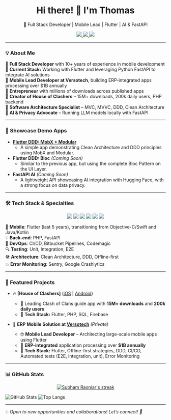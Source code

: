
<h1 align="center">Hi there! 👋 I'm Thomas</h1>

<p align="center">
  🚀 Full Stack Developer | Mobile Lead | Flutter | AI & FastAPI
</p>

<p align="center">
  <a href="https://www.linkedin.com/in/thomas-franke-32596639/">
    <img src="https://img.shields.io/badge/LinkedIn-0A66C2?style=for-the-badge&logo=linkedin&logoColor=white"/>
  </a>
  <a href="https://wakatime.com/@81ee337c-1e3d-460c-9004-b1ee1d921524">
    <img src="https://wakatime.com/badge/user/81ee337c-1e3d-460c-9004-b1ee1d921524.svg?style=for-the-badge"/>
  </a>
  <a href="https://frankeapps.com">
    <img src="https://img.shields.io/badge/Website-000000?style=for-the-badge&logo=internet-explorer&logoColor=white"/>
  </a>
</p>

---

### 💡 About Me

🔹 **Full Stack Developer** with 10+ years of experience in mobile development  
🔹 **Current Stack:** Working with Flutter and leveraging Python FastAPI to integrate AI solutions  
🔹 **Mobile Lead Developer at Versotech**, building ERP-integrated apps processing over $1B annually  
🔹 **Entrepreneur** with millions of downloads across published apps  
🔹 **Creator of House of Clashers** – 15M+ downloads, 200k daily users, PHP backend  
🔹 **Software Architecture Specialist** – MVC, MVVC, DDD, Clean Architecture  
🔹 **AI & Privacy Advocate** – Running LLM models locally with FastAPI  

---

### 🚀 Showcase Demo Apps
- [**Flutter DDD: MobX + Modular**](https://github.com/thomasfranke/flutter_ddd)
  - A simple app demonstrating Clean Architecture and DDD principles using MobX and Modular.
- **Flutter DDD: Bloc** *(Coming Soon)*
  - Similar to the previous app, but using the complete Bloc Pattern on the UI Layer.
- **FastAPI AI** *(Coming Soon)* 
  - A lightweight API showcasing AI integration with Hugging Face, with a strong focus on data privacy.


---

### 🛠️ Tech Stack & Specialties

<p align="center">
  <img src="https://img.shields.io/badge/Flutter-02569B?style=for-the-badge&logo=flutter&logoColor=white"/>
  <img src="https://img.shields.io/badge/FastAPI-009688?style=for-the-badge&logo=fastapi&logoColor=white"/>
  <img src="https://img.shields.io/badge/PHP-777BB4?style=for-the-badge&logo=php&logoColor=white"/>
  <img src="https://img.shields.io/badge/CI/CD-0A192F?style=for-the-badge&logo=githubactions&logoColor=white"/>
  <img src="https://img.shields.io/badge/MySQL-4479A1?style=for-the-badge&logo=mysql&logoColor=white"/>
  <img src="https://img.shields.io/badge/Git-F05032?style=for-the-badge&logo=git&logoColor=white"/>
</p>

📱 **Mobile**: Flutter (last 5 years), transitioning from Objective-C/Swift and Java/Kotlin  
💡 **Back-end**: PHP, FastAPI  
🚀 **DevOps**: CI/CD, Bitbucket Pipelines, Codemagic   
🔍 **Testing**: Unit, Integration, E2E   
🛠 **Architecture**: Clean Architecture, DDD, Offline-first   
💥 **Error Monitoring**: Sentry, Google Crashlytics  

---

### 🌟 Featured Projects

- 🔥 **[House of Clashers]** ([iOS](https://apps.apple.com/us/app/house-of-clashers-clash-guide/id653987498) | [Android](https://play.google.com/store/apps/details?id=com.frankeaplicativos.houseofclashers&hl=pt_BR))
  - 📌 Leading Clash of Clans guide app with **15M+ downloads** and **200k daily users**
  - 🔧 **Tech Stack:** Flutter, PHP, SQL, Firebase

- 🚀 **ERP Mobile Solution at [Versotech](https://versotech.com.br)** *(Private)*
  - 🤓 **Mobile Lead Developer** – Architecting large-scale mobile apps using Flutter
  - 📌 **ERP-integrated** application processing over **$1B annually**
  - 🔧 **Tech Stack:** Flutter, Offline-first strategies, DDD, CI/CD, Automated tests (E2E, integration, unit), Error Monitoring

---

### 📊 GitHub Stats

<p align="center">
    <a href="https://github.com/harlleybastos/github-readme-streak-stats">
        <img title="🔥 Get streak stats for your profile at git.io/streak-stats" alt="Subham Raoniar's streak" src="https://github-readme-streak-stats.herokuapp.com/?user=thomasfranke&theme=react&hide_border=true&stroke=0000&background=060A0CD0"/>
    </a>
</p>

![GitHub Stats](https://github-readme-stats.vercel.app/api?username=thomasfranke&show_icons=true&theme=react&hide_border=true&bg_color=0D1117)
![Top Langs](https://github-readme-stats.vercel.app/api/top-langs/?username=thomasfranke&langs_count=8&count_private=true&layout=compact&theme=react&hide_border=true&bg_color=0D1117)

---

💡 *Open to new opportunities and collaborations! Let’s connect! 🚀*
